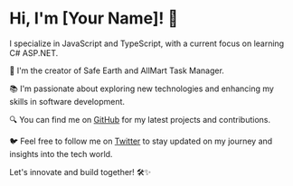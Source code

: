 # Hi, I'm [Your Name]! 👋

I specialize in JavaScript and TypeScript, with a current focus on learning C# ASP.NET.

🌱 I'm the creator of Safe Earth and AllMart Task Manager.

📚 I'm passionate about exploring new technologies and enhancing my skills in software development.

🔍 You can find me on [GitHub](https://github.com/yourusername) for my latest projects and contributions.

🐦 Feel free to follow me on [Twitter](https://twitter.com/yourtwitterhandle) to stay updated on my journey and insights into the tech world.

Let's innovate and build together! 🛠️✨


